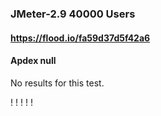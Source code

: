 
### JMeter-2.9 40000 Users
#### https://flood.io/fa59d37d5f42a6
#### Apdex null
No results for this test.

\![](./gc/fa59d37d5f42a6/tenured_size.jpg)
\![](./gc/fa59d37d5f42a6/collection_pause_time.jpg)
\![](./gc/fa59d37d5f42a6/cpu_real.jpg)
\![](./gc/fa59d37d5f42a6/promoted_size.jpg)
\![](./gc/fa59d37d5f42a6/young_size.jpg)

